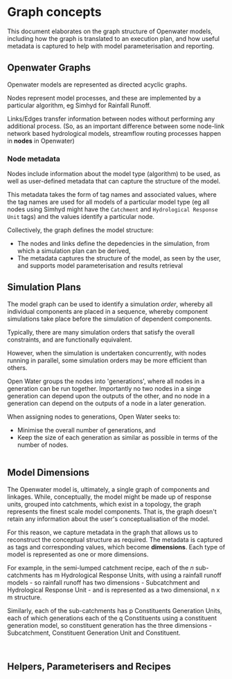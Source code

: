 # Graph concepts

This document elaborates on the graph structure of Openwater models, including how the graph is translated to an execution plan, and how useful metadata is captured to help with model parameterisation and reporting.

## Openwater Graphs

Openwater models are represented as directed acyclic graphs.

Nodes represent model processes, and these are implemented by a particular algorithm, eg Simhyd for Rainfall Runoff.

Links/Edges transfer information between nodes without performing any additional process. (So, as an important difference between some node-link network based hydrological models, streamflow routing processes happen in **nodes** in Openwater)

### Node metadata

Nodes include information about the model type (algorithm) to be used, as well as user-defined metadata that can capture the structure of the model.

This metadata takes the form of tag names and associated values, where the tag names are used for all models of a particular model type (eg all nodes using Simhyd might have the `Catchment` and `Hydrological Response Unit` tags) and the values identify a particular node.


Collectively, the graph defines the model structure:

* The nodes and links define the depedencies in the simulation, from which a simulation plan can be derived,
* The metadata captures the structure of the model, as seen by the user, and supports model parameterisation and results retrieval

## Simulation Plans

The model graph can be used to identify a simulation _order_, whereby all individual components are placed in a sequence, whereby component simulations take place before the simulation of dependent components.

Typically, there are many simulation orders that satisfy the overall constraints, and are functionally equivalent.

However, when the simulation is undertaken concurrently, with nodes running in parallel, some simulation orders may be more efficient than others.

Open Water groups the nodes into 'generations', where all nodes in a generation can be run together. Importantly no two nodes in a singe generation can depend upon the outputs of the other, and no node in a generation can depend on the outputs of a node in a later generation.

When assigning nodes to generations, Open Water seeks to:

* Minimise the overall number of generations, and
* Keep the size of each generation as similar as possible in terms of the number of nodes.




```python

```

## Model Dimensions

The Openwater model is, ultimately, a single graph of components and linkages. While, conceptually, the model might be made up of response units, grouped into catchments, which exist in a topology, the graph represents the finest scale model components. That is, the graph doesn't retain any information about the user's conceptualisation of the model.

For this reason, we capture metadata in the graph that allows us to reconstruct the conceptual structure as required. The metadata is captured as tags and corresponding values, which become **dimensions**. Each type of model is represented as one or more dimensions.

For example, in the semi-lumped catchment recipe, each of the _n_ sub-catchments has m Hydrological Response Units, with using a rainfall runoff models - so rainfall runoff has two dimensions - Subcatchment and Hydrological Response Unit - and is represented as a two dimensional, n x m structure.

Similarly, each of the sub-catchments has p Constituents Generation Units, each of which generations each of the q Constituents using a constituent generation model, so constituent generation has the three dimensions - Subcatchment, Constituent Generation Unit and Constituent.


```python

```


```python

```

## Helpers, Parameterisers and Recipes


```python

```


```python

```
